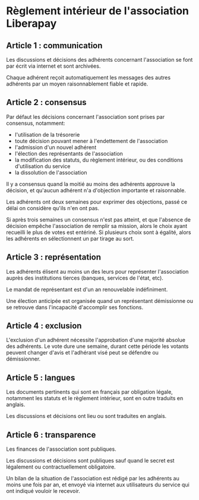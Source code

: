 # Règlement intérieur de l'association Liberapay

## Article 1 : communication

Les discussions et décisions des adhérents concernant l'association se font par écrit via internet et sont archivées.

Chaque adhérent reçoit automatiquement les messages des autres adhérents par un moyen raisonnablement fiable et rapide.

## Article 2 : consensus

Par défaut les décisions concernant l'association sont prises par consensus, notamment:

- l'utilisation de la trésorerie
- toute décision pouvant mener à l'endettement de l'association
- l'admission d'un nouvel adhérent
- l'élection des représentants de l'association
- la modification des statuts, du règlement intérieur, ou des conditions d'utilisation du service
- la dissolution de l'association

Il y a consensus quand la moitié au moins des adhérents approuve la décision, et qu'aucun adhérent n'a d'objection importante et raisonnable.

Les adhérents ont deux semaines pour exprimer des objections, passé ce délai on considère qu'ils n'en ont pas.

Si après trois semaines un consensus n'est pas atteint, et que l'absence de décision empêche l'association de remplir sa mission, alors le choix ayant recueilli le plus de votes est entériné. Si plusieurs choix sont à égalité, alors les adhérents en sélectionnent un par tirage au sort.

## Article 3 : représentation

Les adhérents élisent au moins un des leurs pour représenter l'association auprès des institutions tierces (banques, services de l'état, etc).

Le mandat de représentant est d'un an renouvelable indéfiniment.

Une élection anticipée est organisée quand un représentant démissionne ou se retrouve dans l'incapacité d'accomplir ses fonctions.

## Article 4 : exclusion

L'exclusion d'un adhérent nécessite l'approbation d'une majorité absolue des adhérents. Le vote dure une semaine, durant cette période les votants peuvent changer d'avis et l'adhérant visé peut se défendre ou démissionner.

## Article 5 : langues

Les documents pertinents qui sont en français par obligation légale, notamment les statuts et le règlement intérieur, sont en outre traduits en anglais.

Les discussions et décisions ont lieu ou sont traduites en anglais.

## Article 6 : transparence

Les finances de l'association sont publiques.

Les discussions et décisions sont publiques sauf quand le secret est légalement ou contractuellement obligatoire.

Un bilan de la situation de l'association est rédigé par les adhérents au moins une fois par an, et envoyé via internet aux utilisateurs du service qui ont indiqué vouloir le recevoir.
